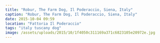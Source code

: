 ```yaml
---
title: "Robur, The Farm Dog, Il Poderaccio, Siena, Italy"
caption: "Robur, The Farm Dog, Il Poderaccio, Siena, Italy"
date: 2015-10-04 09:59
location: "Fattoria Il Poderaccio"
tags: "italy tuscany dog"
image: /assets/uploads/2015/10/1f4050c311169a371c6823105e20972e.jpg
---
```

